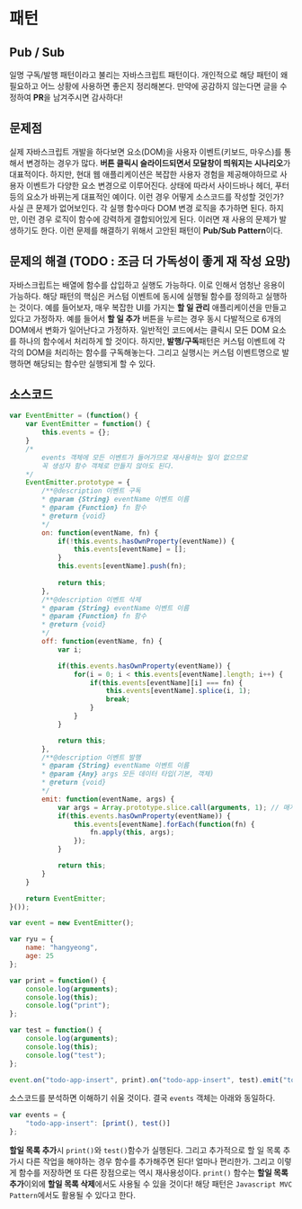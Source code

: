 # 패턴

## Pub / Sub

일명 구독/발행 패턴이라고 불리는 자바스크립트 패턴이다. 개인적으로 해당 패턴이 왜 필요하고 어느 상황에 사용하면 좋은지 정리해본다. 만약에 공감하지 않는다면 글을 수정하여 **PR**을 남겨주시면 감사하다!

## 문제점

실제 자바스크립트 개발을 하다보면 요소(DOM)을 사용자 이벤트(키보드, 마우스)를 통해서 변경하는 경우가 많다. **버튼 클릭시 슬라이드되면서 모달창이 띄워지는 시나리오**가 대표적이다. 하지만, 현대 웹 애플리케이션은 복잡한 사용자 경험을 제공해야하므로 사용자 이벤트가 다양한 요소 변경으로 이루어진다. 상태에 따라서 사이드바나 헤더, 푸터등의 요소가 바뀌는게 대표적인 예이다. 이런 경우 어떻게 소스코드를 작성할 것인가? 사실 큰 문제가 없어보인다. 각 실행 함수마다 DOM 변경 로직을 추가하면 된다. 하지만, 이런 경우 로직이 함수에 강력하게 결합되어있게 된다. 이러면 재 사용의 문제가 발생하기도 한다. 이런 문제를 해결하기 위해서 고안된 패턴이 **Pub/Sub Pattern**이다.

## 문제의 해결 (TODO : 조금 더 가독성이 좋게 재 작성 요망)

자바스크립트는 배열에 함수를 삽입하고 실행도 가능하다. 이로 인해서 엄청난 응용이 가능하다. 해당 패턴의 핵심은 커스텀 이벤트에 동시에 실행될 함수를 정의하고 실행하는 것이다. 예를 들어보자, 매우 복잡한 UI를 가지는 **할 일 관리** 애플리케이션을 만들고 있다고 가정하자. 예를 들어서 **할 일 추가** 버튼을 누르는 경우 동시 다발적으로 6개의 DOM에서 변화가 일어난다고 가정하자. 일반적인 코드에서는 클릭시 모든 DOM 요소를 하나의 함수에서 처리하게 할 것이다. 하지만, **발행/구독**패턴은 커스텀 이벤트에 각 각의 DOM을 처리하는 함수를 구독해놓는다. 그리고 실행시는 커스텀 이벤트명으로 발행하면 해당되는 함수만 실행되게 할 수 있다.  

## 소스코드 

```javascript
var EventEmitter = (function() {
    var EventEmitter = function() {
        this.events = {};
    }
    /*
        events 객체에 모든 이벤트가 들어가므로 재사용하는 일이 없으므로
        꼭 생성자 함수 객체로 만들지 않아도 된다.
    */
    EventEmitter.prototype = {
        /**@description 이벤트 구독
        * @param {String} eventName 이벤트 이름
        * @param {Function} fn 함수
        * @return {void}
        */
        on: function(eventName, fn) {
            if(!this.events.hasOwnProperty(eventName)) {
                this.events[eventName] = [];
            } 
            this.events[eventName].push(fn);
        
            return this;
        },
        /**@description 이벤트 삭제
        * @param {String} eventName 이벤트 이름
        * @param {Function} fn 함수
        * @return {void}
        */
        off: function(eventName, fn) {
            var i;

            if(this.events.hasOwnProperty(eventName)) {
                for(i = 0; i < this.events[eventName].length; i++) {
                    if(this.events[eventName][i] === fn) {
                        this.events[eventName].splice(i, 1);
                        break;
                    }
                }
            }

            return this;
        },
        /**@description 이벤트 발행
        * @param {String} eventName 이벤트 이름
        * @param {Any} args 모든 데이터 타입(기본, 객체)
        * @return {void}
        */
        emit: function(eventName, args) {
            var args = Array.prototype.slice.call(arguments, 1); // 매개변수 전달
            if(this.events.hasOwnProperty(eventName)) {
                this.events[eventName].forEach(function(fn) {
                    fn.apply(this, args);
                });
            }

            return this;
        }
    }

    return EventEmitter;
}());

var event = new EventEmitter();

var ryu = {
    name: "hangyeong",
    age: 25
};

var print = function() {
    console.log(arguments);
    console.log(this);
    console.log("print");
};

var test = function() {
    console.log(arguments);
    console.log(this);
    console.log("test");
};

event.on("todo-app-insert", print).on("todo-app-insert", test).emit("todo-app-insert", 1, "string", ryu);
```

소스코드를 분석하면 이해하기 쉬울 것이다. 결국 `events` 객체는 아래와 동일하다.

```javascript
var events = {
    "todo-app-insert": [print(), test()]
};
```

**할일 목록 추가**시 `print()`와 `test()`함수가 실행된다. 그리고 추가적으로 할 일 목록 추가시 다른 작업을 해야하는 경우 함수를 추가해주면 된다! 얼마나 편리한가. 그리고 이렇게 함수를 저장하면 또 다른 장점으로는 역시 재사용성이다. `print()` 함수는 **할일 목록 추가**이외에 **할일 목록 삭제**에서도 사용될 수 있을 것이다! 해당 패턴은 `Javascript MVC Pattern`에서도 활용될 수 있다고 한다.
